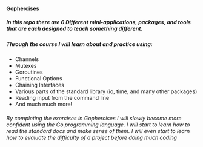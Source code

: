 #### Gophercises

##### In this repo there are 6 Different mini-applications, packages, and tools that are each designed to teach something different.

##### Through the course I will learn about and practice using:

- Channels
- Mutexes
- Goroutines
- Functional Options
- Chaining Interfaces
- Various parts of the standard library (io, time, and many other packages)
- Reading input from the command line
- And much much more!

###### By completing the exercises in Gophercises I will slowly become more confident using the Go programming language. I will start to learn how to read the standard docs and make sense of them. I will even start to learn how to evaluate the difficulty of a project before doing much coding
